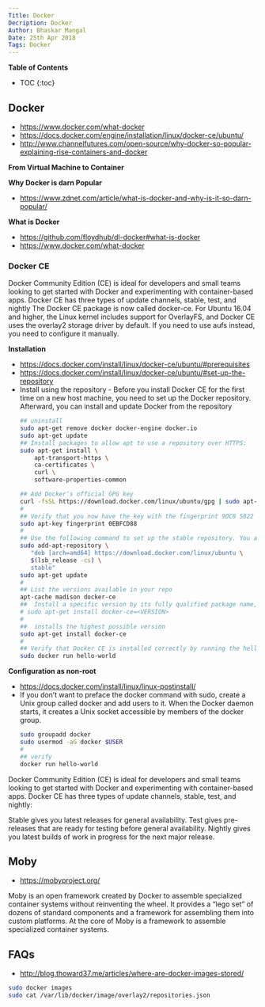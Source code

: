 ```yaml
---
Title: Docker
Decription: Docker
Author: Bhaskar Mangal
Date: 25th Apr 2018
Tags: Docker
---
```


**Table of Contents**
* TOC
{:toc}


## Docker
- https://www.docker.com/what-docker
- https://docs.docker.com/engine/installation/linux/docker-ce/ubuntu/
- http://www.channelfutures.com/open-source/why-docker-so-popular-explaining-rise-containers-and-docker

**From Virtual Machine to Container**

**Why Docker is darn Popular**
- https://www.zdnet.com/article/what-is-docker-and-why-is-it-so-darn-popular/

**What is Docker**
- https://github.com/floydhub/dl-docker#what-is-docker
- https://www.docker.com/what-docker

### Docker CE
Docker Community Edition (CE) is ideal for developers and small teams looking to get started with Docker and experimenting with container-based apps. Docker CE has three types of update channels, stable, test, and nightly
The Docker CE package is now called docker-ce.
For Ubuntu 16.04 and higher, the Linux kernel includes support for OverlayFS, and Docker CE uses the overlay2 storage driver by default. If you need to use aufs instead, you need to configure it manually.

**Installation**
- https://docs.docker.com/install/linux/docker-ce/ubuntu/#prerequisites
- https://docs.docker.com/install/linux/docker-ce/ubuntu/#set-up-the-repository
- Install using the repository - Before you install Docker CE for the first time on a new host machine, you need to set up the Docker repository. Afterward, you can install and update Docker from the repository
  ```bash
  ## uninstall
  sudo apt-get remove docker docker-engine docker.io
  sudo apt-get update
  ## Install packages to allow apt to use a repository over HTTPS:
  sudo apt-get install \
      apt-transport-https \
      ca-certificates \
      curl \
      software-properties-common

  ## Add Docker’s official GPG key
  curl -fsSL https://download.docker.com/linux/ubuntu/gpg | sudo apt-key add -
  #
  ## Verify that you now have the key with the fingerprint 9DC8 5822 9FC7 DD38 854A E2D8 8D81 803C 0EBF CD88, by searching for the last 8 characters of the fingerprint.
  sudo apt-key fingerprint 0EBFCD88
  #
  ## Use the following command to set up the stable repository. You always need the stable repository, even if you want to install builds from the edge or test repositories as well.
  sudo add-apt-repository \
     "deb [arch=amd64] https://download.docker.com/linux/ubuntu \
     $(lsb_release -cs) \
     stable"
  sudo apt-get update
  #
  ## List the versions available in your repo
  apt-cache madison docker-ce
  ##  Install a specific version by its fully qualified package name, which is package name (docker-ce) “=” version string (2nd column), for example, docker-ce=18.03.0~ce-0~ubuntu.
  # sudo apt-get install docker-ce=<VERSION>
  #
  ##  installs the highest possible version
  sudo apt-get install docker-ce
  #
  ## Verify that Docker CE is installed correctly by running the hello-world image
  sudo docker run hello-world
  ```
**Configuration as non-root**
* https://docs.docker.com/install/linux/linux-postinstall/
* If you don’t want to preface the docker command with sudo, create a Unix group called docker and add users to it. When the Docker daemon starts, it creates a Unix socket accessible by members of the docker group.
  ```bash
  sudo groupadd docker
  sudo usermod -aG docker $USER
  #
  ## verify
  docker run hello-world
  ```
Docker Community Edition (CE) is ideal for developers and small teams looking to get started with Docker and experimenting with container-based apps. Docker CE has three types of update channels, stable, test, and nightly:

Stable gives you latest releases for general availability.
Test gives pre-releases that are ready for testing before general availability.
Nightly gives you latest builds of work in progress for the next major release.


## Moby
- https://mobyproject.org/

Moby is an open framework created by Docker to assemble specialized container systems without reinventing the wheel. It provides a “lego set” of dozens of standard components and a framework for assembling them into custom platforms. At the core of Moby is a framework to assemble specialized container systems.

## FAQs
* http://blog.thoward37.me/articles/where-are-docker-images-stored/
```bash
sudo docker images
sudo cat /var/lib/docker/image/overlay2/repositories.json
```
